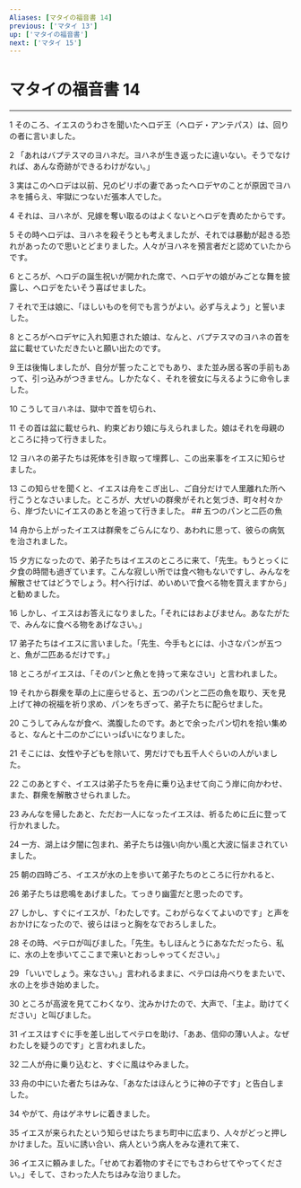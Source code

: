 ```yaml
---
Aliases: [マタイの福音書 14]
previous: ['マタイ 13']
up: ['マタイの福音書']
next: ['マタイ 15']
---
```

# マタイの福音書 14

***




1 
そのころ、イエスのうわさを聞いたヘロデ王（ヘロデ・アンテパス）は、回りの者に言いました。 



2 
「あれはバプテスマのヨハネだ。ヨハネが生き返ったに違いない。そうでなければ、あんな奇跡ができるわけがない。」 



3 
実はこのヘロデは以前、兄のピリポの妻であったヘロデヤのことが原因でヨハネを捕らえ、牢獄につないだ張本人でした。 



4 
それは、ヨハネが、兄嫁を奪い取るのはよくないとヘロデを責めたからです。 



5 
その時ヘロデは、ヨハネを殺そうとも考えましたが、それでは暴動が起きる恐れがあったので思いとどまりました。人々がヨハネを預言者だと認めていたからです。 



6 
ところが、ヘロデの誕生祝いが開かれた席で、ヘロデヤの娘がみごとな舞を披露し、ヘロデをたいそう喜ばせました。 



7 
それで王は娘に、「ほしいものを何でも言うがよい。必ず与えよう」と誓いました。 



8 
ところがヘロデヤに入れ知恵された娘は、なんと、バプテスマのヨハネの首を盆に載せていただきたいと願い出たのです。 



9 
王は後悔しましたが、自分が誓ったことでもあり、また並み居る客の手前もあって、引っ込みがつきません。しかたなく、それを彼女に与えるように命令しました。 



10 
こうしてヨハネは、獄中で首を切られ、 



11 
その首は盆に載せられ、約束どおり娘に与えられました。娘はそれを母親のところに持って行きました。 



12 
ヨハネの弟子たちは死体を引き取って埋葬し、この出来事をイエスに知らせました。 



13 
この知らせを聞くと、イエスは舟をこぎ出し、ご自分だけで人里離れた所へ行こうとなさいました。ところが、大ぜいの群衆がそれと気づき、町々村々から、岸づたいにイエスのあとを追って行きました。 ## 五つのパンと二匹の魚 



14 
舟から上がったイエスは群衆をごらんになり、あわれに思って、彼らの病気を治されました。 



15 
夕方になったので、弟子たちはイエスのところに来て、「先生。もうとっくに夕食の時間も過ぎています。こんな寂しい所では食べ物もないですし、みんなを解散させてはどうでしょう。村へ行けば、めいめいで食べる物を買えますから」と勧めました。 



16 
しかし、イエスはお答えになりました。「それにはおよびません。あなたがたで、みんなに食べる物をあげなさい。」 



17 
弟子たちはイエスに言いました。「先生、今手もとには、小さなパンが五つと、魚が二匹あるだけです。」 



18 
ところがイエスは、「そのパンと魚とを持って来なさい」と言われました。 



19 
それから群衆を草の上に座らせると、五つのパンと二匹の魚を取り、天を見上げて神の祝福を祈り求め、パンをちぎって、弟子たちに配らせました。 



20 
こうしてみんなが食べ、満腹したのです。あとで余ったパン切れを拾い集めると、なんと十二のかごにいっぱいになりました。 



21 
そこには、女性や子どもを除いて、男だけでも五千人ぐらいの人がいました。 



22 
このあとすぐ、イエスは弟子たちを舟に乗り込ませて向こう岸に向かわせ、また、群衆を解散させられました。 



23 
みんなを帰したあと、ただお一人になったイエスは、祈るために丘に登って行かれました。 



24 
一方、湖上は夕闇に包まれ、弟子たちは強い向かい風と大波に悩まされていました。 



25 
朝の四時ごろ、イエスが水の上を歩いて弟子たちのところに行かれると、 



26 
弟子たちは悲鳴をあげました。てっきり幽霊だと思ったのです。 



27 
しかし、すぐにイエスが、「わたしです。こわがらなくてよいのです」と声をおかけになったので、彼らはほっと胸をなでおろしました。 



28 
その時、ペテロが叫びました。「先生。もしほんとうにあなただったら、私に、水の上を歩いてここまで来いとおっしゃってください。」 



29 
「いいでしょう。来なさい。」言われるままに、ペテロは舟べりをまたいで、水の上を歩き始めました。 



30 
ところが高波を見てこわくなり、沈みかけたので、大声で、「主よ。助けてください」と叫びました。 



31 
イエスはすぐに手を差し出してペテロを助け、「ああ、信仰の薄い人よ。なぜわたしを疑うのです」と言われました。 



32 
二人が舟に乗り込むと、すぐに風はやみました。 



33 
舟の中にいた者たちはみな、「あなたはほんとうに神の子です」と告白しました。 



34 
やがて、舟はゲネサレに着きました。 



35 
イエスが来られたという知らせはたちまち町中に広まり、人々がどっと押しかけました。互いに誘い合い、病人という病人をみな連れて来て、 



36 
イエスに頼みました。「せめてお着物のすそにでもさわらせてやってください。」そして、さわった人たちはみな治りました。
